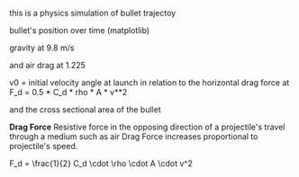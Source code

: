 this is a physics simulation of bullet trajectoy
 
bullet's position over time (matplotlib)

gravity at 9.8 m/s

and air drag at 1.225

v0 = initial velocity
angle at launch in relation to the horizontal 
drag force  at   F_d = 0.5 * C_d * rho * A * v**2

and the cross sectional area of the bullet

**Drag Force**
Resistive force in the opposing direction of a projectile's travel through a medium such as air
Drag Force increases proportional to projectile's speed.

F_d = \frac{1}{2} C_d \cdot \rho \cdot A \cdot v^2
